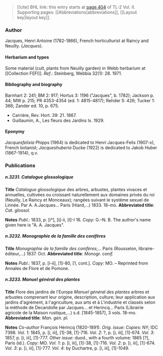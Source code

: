 > [!cite] BHL link: this entry starts at [page 404](https://www.biodiversitylibrary.org/item/103253#page/430/mode/1up) of TL-2 Vol. II.
> Supporting pages: [[Abbreviations|abbreviations]], [[Layout key|layout key]].

### Author

Jacques, Henri Antoine (1782-1866), French horticulturist at Raincy and Neuilly. (*Jacques*).

#### Herbarium and types

Some material (cult, plants from Neuilly garden) in Webb herbarium at [[Collection FI|FI]].
*Ref*.: Steinberg, Webbia 32(1): 28. 1971.

#### Bibliography and biography

Barnhart 2: 241; BM 2: 917; Hortus 3: 1196 ("Jacques", b. 1782); Jackson p. 44; MW p. 215; PR 4353-4354 (ed. 1: 4815-4817); Rehder 5: 426; Tucker 1: 366; Zander ed. 10, p. 675.
- Carrière, Rev. Hort. 39: 21. 1867.
- Guillaumin, A., Les fleurs des Jardins lx. 1929.

#### Eponymy

*Jacquesfelixia* Phipps (1964) is dedicated to Henri Jacques-Felix (1907-x), French botanist; *Jacqueshuberia* Ducke (1922) is dedicated to Jakob Huber (1867-1914), q.v.

### Publications

##### n.3231. Catalogue glossologique

**Title**
*Catalogue glossologique* des arbres, arbustes, plantes vivaces et annuelles, cultivées ou croissant naturellement aux domaines privés du roi (Neuilly, Le Raincy et Monceaux); rangées suivant le système sexuel de Linnée. Par A. A.Jacques... Paris (Hiard,...) 1833. 18-mo.
**Abbreviated title**: *Cat. glossol.*

**Notes**
*Publ*.: 1833, p. \[i\*\], \[i\]-ii, \[I\]-I 16. *Copy*: G.–N. B. The author's name given here is "A. A. Jacques".

##### n.3232. Monographie de la famille des conifères

**Title**
*Monographie de la famille des conifères*;... Paris (Rousselon, libraire-éditeur,...) 1837. Oct.
**Abbreviated title**: *Monogr. conif.*

**Notes**
*Publ*.: 1837, p. \[i-ii\], \[1\]-80, \[1, cont.\]. *Copy*: MO. – Reprinted from Annales de Flore et de Pomone.

##### n.3233. Manuel général des plantes

**Title**
Flore des jardins de l'Europe *Manuel général des plantes* arbres et arbustes comprenant leur origine, description, culture; leur application aux jardins d'agrément, à l'agriculture, aux arts et à L'industrie et classés selon la méthode de Decandolle par Jacques... et Herincq... Paris (Librairie agricole de la Maison rustique,...) s.d. \[1845-1857\], 3 vols. 18-mo.
**Abbreviated title**: *Man. gén. pl.*

**Notes**
*Co-author* François Hérincq (1820-1891).
*Orig. issue*: *Copies*: NY; IDC 7398.
*Vol. 1*: 1845, p. \[i, iii\], \[1\]-38, \[1\]-716.
*Vol. 2*: ?, p. \[i, iii\], \[1\]-674.
*Vol. 3*: 1857, p. \[i, iii\], \[1\]-777.
*Other issue*: duod., with a fourth volume: 1865 \[?\], Paris (id.). *Copy*: MO.
*Vol. 1*: p. \[i, iii\], \[1\]-38, \[1\]-716.
*Vol. 2*: p. \[i, iii\], \[1\]-674.
*Vol. 3*: p. \[i, iii\], \[1\]-777.
*Vol. 4*: by Duchartre, p. \[i, iii\], \[1\]-1049.

